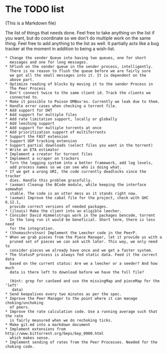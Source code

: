 The TODO list
=============

(This is a Markdown file)

The list of things that needs done. Feel free to take anything on the
list if you want, but do coordinate so we don't do multiple work on
the same thing. Feel free to add anything to the list as well. It
partially acts like a bug tracker at the moment in addition to being a
wish-list.

    * Change the sender Queue into having two queues, one for short
      messages and one for long messages.
    * hFlush on the sender queue in the sender process, intelligently.
      There is no reason to flush the queue before we are fairly sure
      we got all the small messages into it. It is dependent on the
      above part.
    * Optimize reading of blocks by moving it to the sender Process in
      The Peer Process
    * Don't connect twice to the same client id. Track the clients we
      connected to.
    * Make it possible to Poison OMBox'es. Currently we leak due to them.
    * Handle error cases when checking a torrent file.
    * Add support for DHT
    * Add support for multiple files
    * Add rate limitation support, locally or globally
    * Add leeching support
    * Add support for multiple torrents at once
    * Add prioritization support of multiTorrents
    * Support the FAST extension
    * Support UDP tracking extension
    * Support partial downloads (select files you want in the torrent)
    * Write an ETA estimator
    * Implement a creator for torrent files
    * Implement a scraper on trackers
    * Turn the logging system into a better framework, add log levels,
      add process names so we can see who is doing what.
    * If we get a wrong URI, the code currently deadlocks since the tracker
      dies. Handle this problem gracefully.
    * (axman) Cleanup the BCode module, while keeping the interface somewhat
      stable. The code is an utter mess as it stands right now.
    * (axman) Improve the cabal file for the project, check with GHC 6.12.1,
      provide correct versions of needed packages.
    * (jlouis) Make the client into an eligible leecher.
    * Consider David Himmelstrups work in the packages bencode, torrent
      In the long run it would be beneficial. Short term, there is less need
      for the integration.
    * (thomaschrstnsn) Implement the Leecher code in the PeerP.
    * When we grab pieces from the Piece Manager, let it provide us with a
      pruned set of pieces we can ask with later. This way, we only need to
      consider pieces we already have once and we get a faster system.
    * The StatusP process is always fed static data. Feed it the correct data
      based on the current status: Are we a leecher or a seeder? And how much
      data is there left to download before we have the full file?

      (Hint: grep for canSeed and use the missingMap and pieceMap for the 'left'
       data)
    * Send keepalives every two minutes as per the spec.
    * Improve the Peer Manager to the point where it can manage choking/unchoking
      of peers.
    * Improve the rate calculation code. Use a running average such that the rate
      is fairly measured when we do rechoking ticks.
    * Make git.md into a markdown document
    * Implement extensions from http://www.bittorrent.org/beps/bep_0000.html
      which makes sense.
    * Implement sending of rates from the Peer Processes. Needed for the choking code.
